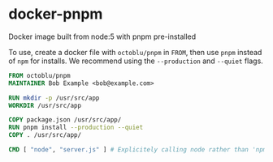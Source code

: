 # docker-pnpm
Docker image built from node:5 with pnpm pre-installed

To use, create a docker file with `octoblu/pnpm` in `FROM`, 
then use `pnpm` instead of `npm` for installs.  We recommend
using the `--production` and `--quiet` flags.

```Dockerfile
FROM octoblu/pnpm
MAINTAINER Bob Example <bob@example.com>

RUN mkdir -p /usr/src/app
WORKDIR /usr/src/app

COPY package.json /usr/src/app/
RUN pnpm install --production --quiet
COPY . /usr/src/app/

CMD [ "node", "server.js" ] # Explicitely calling node rather than 'npm start' allows signal propagation (SIGINT, SIGTERM, etc.)
```
